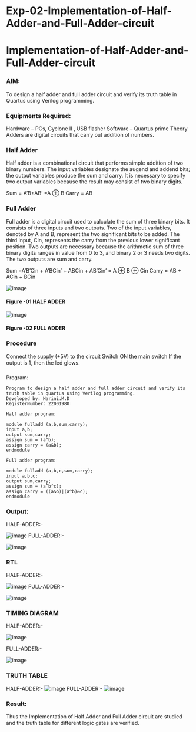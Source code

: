 # Exp-02-Implementation-of-Half-Adder-and-Full-Adder-circuit

# Implementation-of-Half-Adder-and-Full-Adder-circuit
### AIM:
To design a half adder and full adder circuit and verify its truth table in Quartus using Verilog programming.

### Equipments Required:
Hardware – PCs, Cyclone II , USB flasher
Software – Quartus prime
Theory
Adders are digital circuits that carry out addition of numbers.

### Half Adder
Half adder is a combinational circuit that performs simple addition of two binary numbers. The input variables designate the augend and addend bits; the output variables produce the sum and carry. It is necessary to specify two output variables because the result may consist of two binary digits.

Sum = A’B+AB’ =A ⊕ B Carry = AB

### Full Adder
Full adder is a digital circuit used to calculate the sum of three binary bits. It consists of three inputs and two outputs. Two of the input variables, denoted by A and B, represent the two significant bits to be added. The third input, Cin, represents the carry from the previous lower significant position. Two outputs are necessary because the arithmetic sum of three binary digits ranges in value from 0 to 3, and binary 2 or 3 needs two digits. The two outputs are sum and carry.

Sum =A’B’Cin + A’BCin’ + ABCin + AB’Cin’ = A ⊕ B ⊕ Cin Carry = AB + ACin + BCin

 ![image](https://user-images.githubusercontent.com/36288975/163552156-a13e5a56-c638-4110-97d9-8896907c8d25.png)

#### Figure -01 HALF ADDER 


![image](https://user-images.githubusercontent.com/36288975/163552057-b3547877-6d07-45b4-b7e0-bcfebfad9e1d.png)

#### Figure -02 FULL ADDER 

### Procedure

Connect the supply (+5V) to the circuit
Switch ON the main switch
If the output is 1, then the led glows.
### 
Program:
```
Program to design a half adder and full adder circuit and verify its truth table in quartus using Verilog programming.
Developed by: Harini.M.D
RegisterNumber: 22001980

Half adder program:

module fulladd (a,b,sum,carry);
input a,b;
output sum,carry;
assign sum = (a^b);
assign carry = (a&b);
endmodule

Full adder program:

module fulladd (a,b,c,sum,carry);
input a,b,c;
output sum,carry;
assign sum = (a^b^c);
assign carry = ((a&b)|(a^b)&c);
endmodule

```

### Output:
HALF-ADDER:-

![image](https://user-images.githubusercontent.com/113497680/229346502-9bef87a8-90a6-41d8-83c4-f68a4efa850a.png)
FULL-ADDER:-

![image](https://user-images.githubusercontent.com/113497680/229346543-1478511e-7eb8-4795-a993-3c7b8dd6c52e.png)

### RTL
HALF-ADDER:-

![image](https://user-images.githubusercontent.com/113497680/229346568-62ee200f-911f-4bcd-b250-599fab6b8641.png)
FULL-ADDER:-

![image](https://user-images.githubusercontent.com/113497680/229346797-73acabba-5cc1-40ec-aed6-7950aa1ff3a1.png)

### TIMING DIAGRAM
HALF-ADDER:-

![image](https://user-images.githubusercontent.com/113497680/229346838-a0ab7f4e-67a5-4050-8bbd-c3d732226725.png)

FULL-ADDER:-

![image](https://user-images.githubusercontent.com/113497680/229346952-c6e35335-01b6-40da-b138-066ea4dcacdf.png)

### TRUTH TABLE 
HALF-ADDER:-
![image](https://user-images.githubusercontent.com/113497680/229346994-39f36ee3-0cf9-4320-af95-295a932ad950.png)
FULL-ADDER:-
![image](https://user-images.githubusercontent.com/113497680/229347032-2e49bafe-cc40-479f-a7f2-2eae6aa489d0.png)

### Result:
Thus the Implementation of Half Adder and Full Adder circuit are studied and the truth table for different logic gates are verified.
